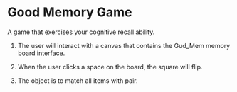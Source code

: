 # Good Memory Game
A game that exercises your cognitive recall ability.

1. The user will interact with a canvas that contains the Gud_Mem memory board interface.

2. When the user clicks a space on the board, the square will flip.

3. The object is to match all items with pair.
